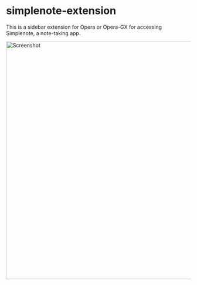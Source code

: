 # simplenote-extension


This is a sidebar extension for Opera or Opera-GX for accessing Simplenote, a note-taking app. 



<img src="https://i.imgur.com/c4f6ZEc.jpg" alt="Screenshot" width="650"/>
